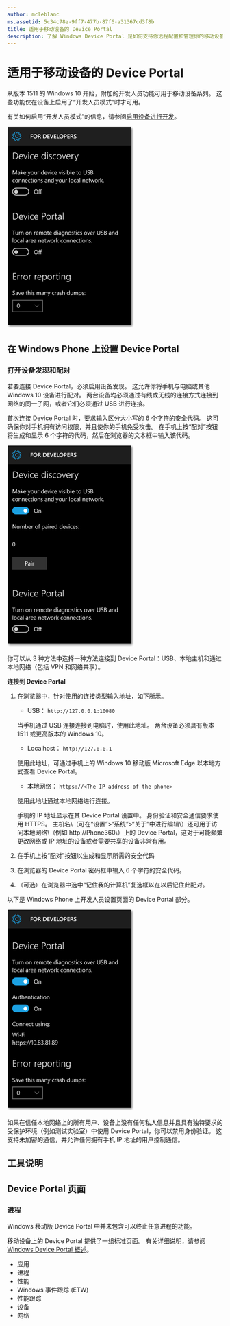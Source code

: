 ```yaml
---
author: mcleblanc
ms.assetid: 5c34c78e-9ff7-477b-87f6-a31367cd3f8b
title: 适用于移动设备的 Device Portal
description: 了解 Windows Device Portal 是如何支持你远程配置和管理你的移动设备。
---
```

# 适用于移动设备的 Device Portal

从版本 1511 的 Windows 10 开始，附加的开发人员功能可用于移动设备系列。 这些功能仅在设备上启用了“开发人员模式”时才可用。

有关如何启用“开发人员模式”的信息，请参阅[启用设备进行开发](../get-started/enable-your-device-for-development.md)。

![Device Portal 设置](images/device-portal/mob-dev-mode-options.png)

## 在 Windows Phone 上设置 Device Portal

### 打开设备发现和配对

若要连接 Device Portal，必须启用设备发现。 这允许你将手机与电脑或其他 Windows 10 设备进行配对。 两台设备均必须通过有线或无线的连接方式连接到网络的同一子网，或者它们必须通过 USB 进行连接。

首次连接 Device Portal 时，要求输入区分大小写的 6 个字符的安全代码。 这可确保你对手机拥有访问权限，并且使你的手机免受攻击。 在手机上按“配对”按钮将生成和显示 6 个字符的代码，然后在浏览器的文本框中输入该代码。

![开发人员模式设备发现设置](images/device-portal/mob-dev-mode-pairing.png)

你可以从 3 种方法中选择一种方法连接到 Device Portal：USB、本地主机和通过本地网络（包括 VPN 和网络共享）。

**连接到 Device Portal**

1. 在浏览器中，针对使用的连接类型输入地址，如下所示。

    - USB： `http://127.0.0.1:10080`

    当手机通过 USB 连接连接到电脑时，使用此地址。 两台设备必须具有版本 1511 或更高版本的 Windows 10。
    
    - Localhost： `http://127.0.0.1`

    使用此地址，可通过手机上的 Windows 10 移动版 Microsoft Edge 以本地方式查看 Device Portal。
    
    - 本地网络： `https://<The IP address of the phone>`

    使用此地址通过本地网络进行连接。

    手机的 IP 地址显示在其 Device Portal 设置中。 身份验证和安全通信要求使用 HTTPS。 主机名\（可在“设置”&gt;“系统”&gt;“关于”中进行编辑\）还可用于访问本地网络\（例如 http://Phone360\）上的 Device Portal，这对于可能频繁更改网络或 IP 地址的设备或者需要共享的设备非常有用。 

2. 在手机上按“配对”按钮以生成和显示所需的安全代码

3. 在浏览器的 Device Portal 密码框中输入 6 个字符的安全代码。

4. （可选）在浏览器中选中“记住我的计算机”复选框以在以后记住此配对。

以下是 Windows Phone 上开发人员设置页面的 Device Portal 部分。

![Device Portal 设置](images/device-portal/mob-dev-mode-portal.png)

如果在信任本地网络上的所有用户、设备上没有任何私人信息并且具有独特要求的受保护环境（例如测试实验室）中使用 Device Portal，你可以禁用身份验证。 这支持未加密的通信，并允许任何拥有手机 IP 地址的用户控制通信。

## 工具说明

## Device Portal 页面
### 进程

Windows 移动版 Device Portal 中并未包含可以终止任意进程的功能。 

移动设备上的 Device Portal 提供了一组标准页面。 有关详细说明，请参阅 [Windows Device Portal 概述](device-portal.md)。

- 应用
- 进程
- 性能
- Windows 事件跟踪 \(ETW\)
- 性能跟踪
- 设备
- 网络


<!--HONumber=May16_HO2-->


